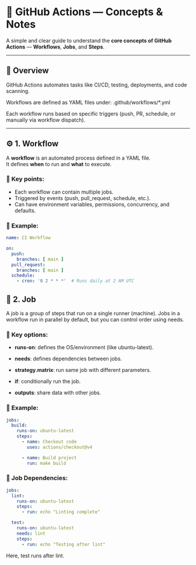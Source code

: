 # 🚀 GitHub Actions — Concepts & Notes

A simple and clear guide to understand the **core concepts of GitHub Actions** — **Workflows**, **Jobs**, and **Steps**.

---

## 🧩 Overview

GitHub Actions automates tasks like CI/CD, testing, deployments, and code scanning.

Workflows are defined as YAML files under:
.github/workflows/*.yml

Each workflow runs based on specific triggers (push, PR, schedule, or manually via workflow dispatch).

---

## ⚙️ 1. Workflow

A **workflow** is an automated process defined in a YAML file.  
It defines **when** to run and **what** to execute.

### 🔹 Key points:
- Each workflow can contain multiple jobs.
- Triggered by events (push, pull_request, schedule, etc.).
- Can have environment variables, permissions, concurrency, and defaults.

### 🧾 Example:
```yaml
name: CI Workflow

on:
  push:
    branches: [ main ]
  pull_request:
    branches: [ main ]
  schedule:
    - cron: '0 2 * * *'  # Runs daily at 2 AM UTC
```

##  🧱 2. Job

A job is a group of steps that run on a single runner (machine).
Jobs in a workflow run in parallel by default, but you can control order using needs.

### 🔹 Key options:

- **runs-on**: defines the OS/environment (like ubuntu-latest).

- **needs**: defines dependencies between jobs.

- **strategy.matrix**: run same job with different parameters.

- **if**: conditionally run the job.

- **outputs**: share data with other jobs.


### 🧾 Example:
``` yaml
jobs:
  build:
    runs-on: ubuntu-latest
    steps:
      - name: Checkout code
        uses: actions/checkout@v4

      - name: Build project
        run: make build
```

### 🧩 Job Dependencies:
``` yaml
jobs:
  lint:
    runs-on: ubuntu-latest
    steps:
      - run: echo "Linting complete"

  test:
    runs-on: ubuntu-latest
    needs: lint
    steps:
      - run: echo "Testing after lint"
```

Here, test runs after lint.